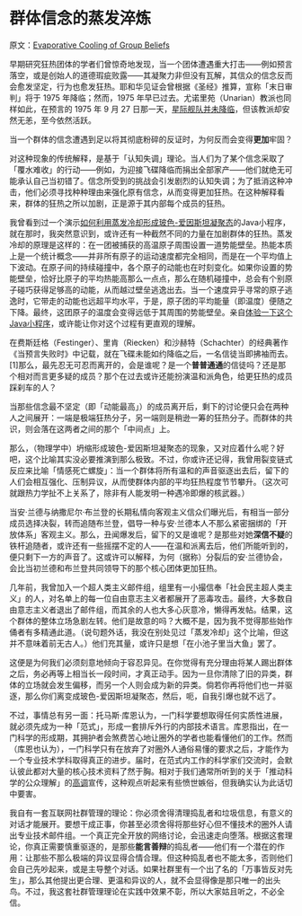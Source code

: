 # 群体信念的蒸发淬炼

原文：[Evaporative Cooling of Group Beliefs](https://www.readthesequences.com/Evaporative-Cooling-Of-Group-Beliefs)

早期研究狂热团体的学者们曾惊奇地发现，当一个团体遭遇重大打击——例如预言落空，或是创始人的道德瑕疵败露——其凝聚力非但没有瓦解，其信众的信念反而会愈发坚定，行为也愈发狂热。耶和华见证会曾根据《圣经》推算，宣称「末日审判」将于 1975 年降临；然而，1975 年早已过去。尤诺里苑（Unarian）教派也同样如此，在预言的 1975 年 9 月 27 日那一天，[星际舰队并未降临](https://wrldrels.org/2016/10/08/unarius-academy-of-science/)，但该教派却安然无恙，至今依然活跃。

当一个群体的信念遭遇到足以将其彻底粉碎的反证时，为何反而会变得**更加**牢固？

对这种现象的传统解释，是基于「认知失调」理论。当人们为了某个信念采取了「覆水难收」的行动——例如，为迎接飞碟降临而捐出全部家产——他们就绝无可能承认自己当初错了。信念所受到的挑战会引发剧烈的认知失调；为了抵消这种冲击，他们必须寻找种种理由来强化原有信念，从而变得更加狂热。在这种解释看来，群体的狂热之所以加剧，正是源于其内部每个成员的狂热。

我曾看到过一个演示[如何利用蒸发冷却形成玻色-爱因斯坦凝聚态](https://web.archive.org/web/20080214135114/http://www.colorado.edu/physics/2000/bec/evap_cool.html)的Java小程序，就在那时，我突然意识到，或许还有一种截然不同的力量在加剧群体的狂热。蒸发冷却的原理是这样的：在一团被捕获的高温原子周围设置一道势能壁垒。热能本质上是一个统计概念——并非所有原子的运动速度都完全相同，而是在一个平均值上下波动。在原子间的持续碰撞中，各个原子的动能也在时刻变化。如果你设置的势能壁垒，恰好比原子的平均热能高那么一点点，那么在随机碰撞中，总会有个别原子碰巧获得足够高的动能，从而越过壁垒逃逸出去。当一个速度异乎寻常的原子逃逸时，它带走的动能也远超平均水平，于是，原子团的平均能量（即温度）便随之下降。最终，这团原子的温度会变得远低于其周围的势能壁垒。亲自[体验一下这个Java小程序](https://web.archive.org/web/20080214135114/http://www.colorado.edu/physics/2000/bec/evap_cool.html)，或许能让你对这个过程有更直观的理解。

在费斯廷格（Festinger）、里肯（Riecken）和沙赫特（Schachter）的经典著作《当预言失败时》中记载，就在飞碟未能如约降临之后，一名信徒当即拂袖而去。[1]那么，最先忍无可忍而离开的，会是谁呢？是一个**普普通通**的信徒吗？还是那个相对而言更多疑的成员？那个在过去或许还能扮演温和派角色，给更狂热的成员踩刹车的人？

当那些信念最不坚定（即「动能最高」）的成员离开后，剩下的讨论便只会在两种人之间展开：一端是极端狂热分子，另一端则是稍逊一筹的狂热分子。而群体的共识，则会落在这两者之间的那个「中间点」上。

那么，（物理学中）坍缩形成玻色-爱因斯坦凝聚态的现象，又对应着什么呢？好吧，这个比喻其实没必要推演到那么极致。不过，你或许还记得，我曾用裂变链式反应来比喻「情感死亡螺旋」：当一个群体将所有温和的声音驱逐出去后，留下的人们会相互强化、压制异议，从而使群体内部的平均狂热程度节节攀升。（这次可就跟热力学扯不上关系了，除非有人能发明一种遇冷即爆的核武器。）

当安·兰德与纳撒尼尔·布兰登的长期私情向客观主义信众们曝光后，有相当一部分成员选择决裂，转而追随布兰登，倡导一种与安·兰德本人不那么紧密捆绑的「开放体系」客观主义。那么，丑闻爆发后，留下的又是谁呢？是那些对她**深信不疑**的铁杆追随者，或许还有一些摇摆不定的人——在温和派离去后，他们所能听到的，便只剩下一方的声音了。这或许可以解释，为何（据称）分裂后的安·兰德协会，会比当初兰德和布兰登共同领导下的那个核心团体更加狂热。

几年前，我曾加入一个超人类主义邮件组，组里有一小撮信奉「社会民主超人类主义」的人，对名单上的每一位自由意志主义者都展开了恶毒攻击。最终，大多数自由意志主义者退出了邮件组，而其余的人也大多心灰意冷，懒得再发帖。结果，这个群体的整体立场急剧左转。他们是故意的吗？大概不是，因为我不觉得那些始作俑者有多精通此道。（说句题外话，我没在别处见过「蒸发冷却」这个比喻，但这并不意味着前无古人。）他们充其量，或许只是想「在小池子里当大鱼」罢了。

这便是为何我们必须刻意地倾向于容忍异见。在你觉得有充分理由将某人踢出群体之后，务必再等上相当长一段时间，才真正动手。因为一旦你清除了旧的异类，群体的立场就会发生偏移，而另一个人则会成为新的异类。倘若你再将他们也一并驱逐，那么你们离变成玻色-爱因斯坦凝聚态，然后，呃，自我引爆也就不远了。

不过，事情总有另一面：托马斯·库恩认为，一门科学要想取得任何实质性进展，就必须先成为一种「范式」，形成一套排斥外行的内部技术语言。库恩指出，在一门科学的形成期，其拥护者会煞费苦心地让圈外的学者也能看懂他们的工作。然而（库恩也认为），一门科学只有在放弃了对圈外人通俗易懂的要求之后，才能作为一个专业技术学科取得真正的进步。届时，在范式内工作的科学家们交流时，会默认彼此都对大量的核心技术资料了然于胸。相对于我们通常所听到的关于「推动科学的公众理解」的[高调](https://www.readthesequences.com/Applause-Lights)宣传，这种观点听起来有些愤世嫉俗，但我确实认为此话切中要害。

我自有一套互联网社群管理的理论：你必须舍得清理捣乱者和垃圾信息，有意义的对话才能展开。要想干成正事，你甚至必须舍得将那些好心但不懂技术的圈外人请出专业技术邮件组。一个真正完全开放的网络讨论，会迅速走向堕落。根据这套理论，你真正需要慎重驱逐的，是那些**能言善辩**的捣乱者——他们有一个潜在的作用：让那些不那么极端的异议显得合情合理。但这种捣乱者也不能太多，否则他们会自己先吵起来，或是主导整个对话。如果社群里有一个出了名的「万事皆反对先生」，那么其他提出更合理、更温和异议的人，就不会显得像是那只唯一的出头鸟。不过，我这套社群管理理论在实践中效果不彰，所以大家姑且听之，不必全信。